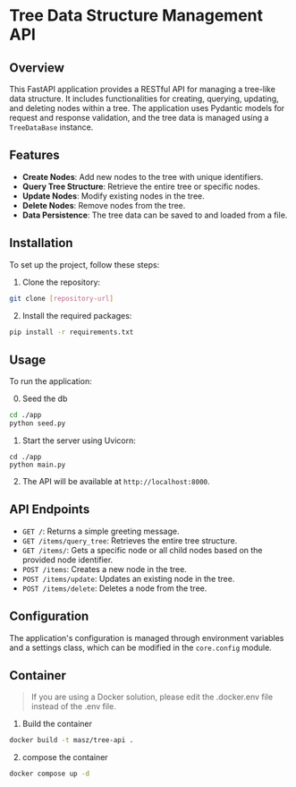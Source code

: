 # Tree Data Structure Management API

## Overview

This FastAPI application provides a RESTful API for managing a tree-like data structure. It includes functionalities for creating, querying, updating, and deleting nodes within a tree. The application uses Pydantic models for request and response validation, and the tree data is managed using a `TreeDataBase` instance.

## Features

- **Create Nodes**: Add new nodes to the tree with unique identifiers.
- **Query Tree Structure**: Retrieve the entire tree or specific nodes.
- **Update Nodes**: Modify existing nodes in the tree.
- **Delete Nodes**: Remove nodes from the tree.
- **Data Persistence**: The tree data can be saved to and loaded from a file.

## Installation

To set up the project, follow these steps:

1. Clone the repository:
```bash
git clone [repository-url]
```

2. Install the required packages:
```bash
pip install -r requirements.txt

```

## Usage

 

To run the application:

0. Seed the db 
```bash
cd ./app
python seed.py
```

1. Start the server using Uvicorn:
```
cd ./app
python main.py
```

2. The API will be available at `http://localhost:8000`.

## API Endpoints

- `GET /`: Returns a simple greeting message.
- `GET /items/query_tree`: Retrieves the entire tree structure.
- `GET /items/`: Gets a specific node or all child nodes based on the provided node identifier.
- `POST /items`: Creates a new node in the tree.
- `POST /items/update`: Updates an existing node in the tree.
- `POST /items/delete`: Deletes a node from the tree.

## Configuration

The application's configuration is managed through environment variables and a settings class, which can be modified in the `core.config` module.

## Container

> If you are using a Docker solution, please edit the .docker.env file instead of the .env file.

1. Build the container
```bash
docker build -t masz/tree-api .
```

2. compose the container
```bash
docker compose up -d
```


